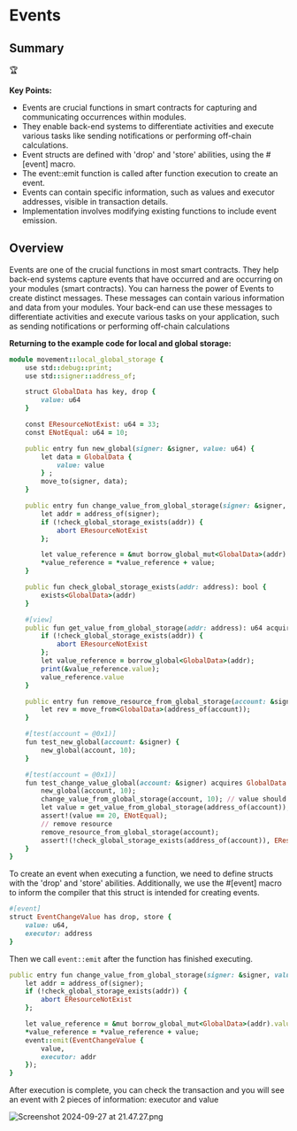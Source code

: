 # Events

## Summary

<aside>
🏆

**Key Points:**

- Events are crucial functions in smart contracts for capturing and communicating occurrences within modules.
- They enable back-end systems to differentiate activities and execute various tasks like sending notifications or performing off-chain calculations.
- Event structs are defined with 'drop' and 'store' abilities, using the #[event] macro.
- The event::emit function is called after function execution to create an event.
- Events can contain specific information, such as values and executor addresses, visible in transaction details.
- Implementation involves modifying existing functions to include event emission.
</aside>

## Overview

Events are one of the crucial functions in most smart contracts. They help back-end systems capture events that have occurred and are occurring on your modules (smart contracts). You can harness the power of Events to create distinct messages. These messages can contain various information and data from your modules. Your back-end can use these messages to differentiate activities and execute various tasks on your application, such as sending notifications or performing off-chain calculations

**Returning to the example code for local and global storage:**

```ruby
module movement::local_global_storage {
    use std::debug::print;
    use std::signer::address_of;

    struct GlobalData has key, drop {
        value: u64
    }

    const EResourceNotExist: u64 = 33;
    const ENotEqual: u64 = 10;

    public entry fun new_global(signer: &signer, value: u64) {
        let data = GlobalData {
            value: value
        } ;
        move_to(signer, data);
    }

    public entry fun change_value_from_global_storage(signer: &signer, value: u64) acquires GlobalData {
        let addr = address_of(signer);
        if (!check_global_storage_exists(addr)) {
            abort EResourceNotExist
        };

        let value_reference = &mut borrow_global_mut<GlobalData>(addr).value;
        *value_reference = *value_reference + value;
    }

    public fun check_global_storage_exists(addr: address): bool {
        exists<GlobalData>(addr)
    }

    #[view]
    public fun get_value_from_global_storage(addr: address): u64 acquires GlobalData {
        if (!check_global_storage_exists(addr)) {
            abort EResourceNotExist
        };
        let value_reference = borrow_global<GlobalData>(addr);
        print(&value_reference.value);
        value_reference.value
    }

    public entry fun remove_resource_from_global_storage(account: &signer) acquires GlobalData {
        let rev = move_from<GlobalData>(address_of(account));
    }

    #[test(account = @0x1)]
    fun test_new_global(account: &signer) {
        new_global(account, 10);
    }

    #[test(account = @0x1)]
    fun test_change_value_global(account: &signer) acquires GlobalData {
        new_global(account, 10);
        change_value_from_global_storage(account, 10); // value should be equal 20
        let value = get_value_from_global_storage(address_of(account));
        assert!(value == 20, ENotEqual);
        // remove resource
        remove_resource_from_global_storage(account);
        assert!(!check_global_storage_exists(address_of(account)), EResourceNotExist);
    }
}
```

To create an event when executing a function, we need to define structs with the 'drop' and 'store' abilities. Additionally, we use the #[event] macro to inform the compiler that this struct is intended for creating events.

```ruby
#[event]
struct EventChangeValue has drop, store {
    value: u64,
    executor: address
}
```

Then we call `event::emit` after the function has finished executing.

```ruby
public entry fun change_value_from_global_storage(signer: &signer, value: u64) acquires GlobalData {
    let addr = address_of(signer);
    if (!check_global_storage_exists(addr)) {
        abort EResourceNotExist
    };

    let value_reference = &mut borrow_global_mut<GlobalData>(addr).value;
    *value_reference = *value_reference + value;
    event::emit(EventChangeValue {
        value,
        executor: addr
    });
}
```

After execution is complete, you can check the transaction and you will see an event with 2 pieces of information: executor and value

![Screenshot 2024-09-27 at 21.47.27.png](Events%2010718675b2d780a49a94e25bbdddbb7a/Screenshot_2024-09-27_at_21.47.27.png)